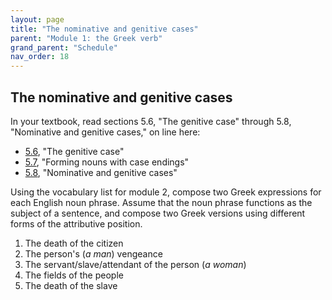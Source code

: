 ```yaml
---
layout: page
title: "The nominative and genitive cases"
parent: "Module 1: the Greek verb"
grand_parent: "Schedule"
nav_order: 18
---
```



## The nominative and genitive cases

In your textbook, read sections 5.6, "The genitive case" through 5.8, "Nominative and genitive cases," on line here:

- [5.6](https://hellenike.github.io/textbook/topics/module2/genitive-case/), "The genitive case"
- [5.7](https://hellenike.github.io/textbook/topics/module2/forming-nouns/), "Forming nouns with case endings"
- [5.8](https://hellenike.github.io/textbook/topics/module2/nom-gen-endings/), "Nominative and genitive cases"


Using the vocabulary  list for module 2, compose two Greek expressions for each English noun phrase. Assume that the noun phrase functions as the subject of a sentence, and compose two Greek versions using different forms of the attributive position. 

1.  The death of the citizen
2.  The person's (*a man*) vengeance
3. The servant/slave/attendant of the person (*a woman*)
4. The fields of the people
5. The death of the slave
